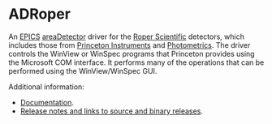 ADRoper
=======
An 
[EPICS](http://www.aps.anl.gov/epics/) 
[areaDetector](https://github.com/areaDetector/areaDetector/blob/master/README.md) 
driver for the 
[Roper Scientific](http://www.roperscientific.com/)
detectors, which includes those from 
[Princeton Instruments](http://www.princetoninstruments.com/)
and 
[Photometrics](http://www.photometrics.com/).
The driver controls the WinView or WinSpec programs that Princeton provides using the Microsoft COM interface. 
It performs many of the operations that can be performed using the WinView/WinSpec GUI.

Additional information:
* [Documentation](https://cars.uchicago.edu/software/epics/RoperDoc.html).
* [Release notes and links to source and binary releases](RELEASE.md).
